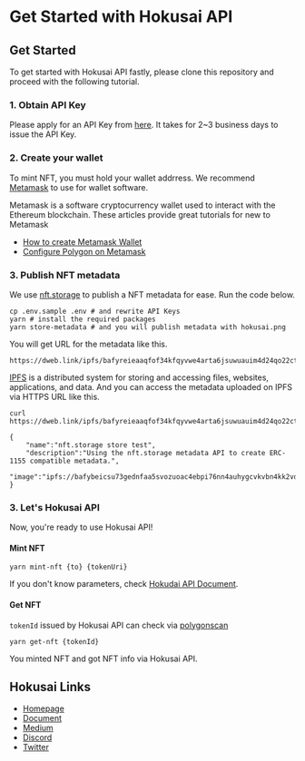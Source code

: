 # Get Started with Hokusai API

## Get Started

To get started with Hokusai API fastly, please clone this repository and proceed with the following tutorial.

### 1. Obtain API Key

Please apply for an API Key from [here](https://hokusai.app/pre-register).
It takes for 2~3 business days to issue the API Key.

### 2. Create your wallet

To mint NFT, you must hold your wallet addrress.
We recommend [Metamask](https://docs.metamask.io) to use for wallet software.

Metamask is a software cryptocurrency wallet used to interact with the Ethereum blockchain.
These articles provide great tutorials for new to Metamask
- [How to create Metamask Wallet](https://docs.matic.network/docs/develop/metamask/hello/)
- [Configure Polygon on Metamask](https://docs.matic.network/docs/develop/metamask/config-polygon-on-metamask)

### 3. Publish NFT metadata

We use [nft.storage](https://nft.storage/) to publish a NFT metadata for ease.
Run the code below.

```:bash
cp .env.sample .env # and rewrite API Keys
yarn # install the required packages
yarn store-metadata # and you will publish metadata with hokusai.png
```

You will get URL for the metadata like this.

```
https://dweb.link/ipfs/bafyreieaaqfof34kfqyvwe4arta6jsuwuauim4d24qo22ct2xnvjnlnrb4//metadata.json
```

[IPFS](https://docs.ipfs.io/) is a distributed system for storing and accessing files, websites, applications, and data.
And you can access the metadata uploaded on IPFS via HTTPS URL like this.

```:bash
curl https://dweb.link/ipfs/bafyreieaaqfof34kfqyvwe4arta6jsuwuauim4d24qo22ct2xnvjnlnrb4/metadata.json

{
    "name":"nft.storage store test",
    "description":"Using the nft.storage metadata API to create ERC-1155 compatible metadata.",
    "image":"ipfs://bafybeicsu73gednfaa5svozuoac4ebpi76nn4auhygcvkvbn4kk2vdv5ey/hokusai.png"
}
```

### 3. Let's Hokusai API

Now, you're ready to use Hokusai API!

#### Mint NFT

```:bash
yarn mint-nft {to} {tokenUri}
```

If you don't know parameters, check [Hokudai API Document](https://docs.hokusai.app/).

#### Get NFT

`tokenId` issued by Hokusai API can check via [polygonscan](https://mumbai.polygonscan.com)

```:bash
yarn get-nft {tokenId}
```

You minted NFT and got NFT info via Hokusai API.

## Hokusai Links
- [Homepage](https://hokusai.app)
- [Document](https://docs.hokusai.app)
- [Medium](https://0xhokusai.medium.com)
- [Discord](https://discord.com/invite/34fmuE25G2)
- [Twitter](https://twitter.com/0xHokusai)
